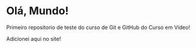 # Olá, Mundo!

Primeiro repositorio de teste do curso de Git e GitHub do Curso em Vídeo!

Adicionei aqui no site!
